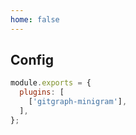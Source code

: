 ```yaml
---
home: false
---
```

## Config

```js
module.exports = {
  plugins: [
    ['gitgraph-minigram'],
  ],
};
